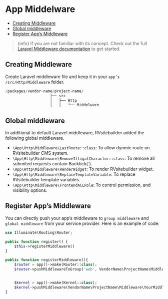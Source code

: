 # App Middelware

- [Creating Middleware](#creating-middleware)
- [Global middleware](#global-middleware)
- [Register App’s Middleware](#register-apps-middleware)

> {info} If you are not familiar with its concept. Check out the full [Laravel Middleware documentation](https://laravel.com/docs/5.8/middleware) to get started.

## Creating Middleware

Create Laravel middleware file and keep it in your `app’s /src/Http/Middleware` folder.

```php
/packages/vendor-name/project-name/
                    ├── src
                    │   ├── Http
                    │   │   └── Middelware

```

## Global middleware

In additional to default Laravel middleware, RVsitebuilder added the following global middleware.

- `\App\Http\Middleware\LastRoute::class`: To allow dynmic route on RVsitebuilder CMS system.
- `\App\Http\Middleware\RemoveIlligalCharactor::class`: To remove all submited requests contain Backtick(`).
- `\App\Http\Middleware\RenderWidget`: To render RVsitebuilder widget.
- `\App\Http\Middleware\ReplaceTemplateVariable`: To replace RVsitebuilder template variables.
- `\App\Http\Middleware\FrontendACLRole`: To control permission, and visibility options.

## Register App’s Middleware

You can directly push your app’s middleware to `group middleware` and `global middleware` from your service provider. Here is an example of code:

```php
use Illuminate\Routing\Router;

public function register() {
    $this->registerMiddleware()
}

public function registerMiddleware(){
    $router = app()->make(Router::class);
    $router->pushMiddlewareToGroup('web', VendorName\ProjectName\Middleware\YourMiddleware::class);


    $kernel = app()->make(Kernel::class);
    $kernel->pushMiddleware(VendorName\ProjectName\Middleware\YourMiddleware::class);
}
```
